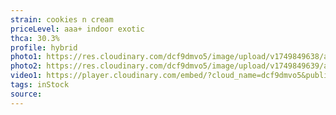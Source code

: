 ```yaml
---
strain: cookies n cream
priceLevel: aaa+ indoor exotic
thca: 30.3%
profile: hybrid
photo1: https://res.cloudinary.com/dcf9dmvo5/image/upload/v1749849638/aaa-plus-indoor-ex_hybrid_cookies-n-cream_1_b3r1do.jpg
photo2: https://res.cloudinary.com/dcf9dmvo5/image/upload/v1749849639/aaa-plus-indoor-ex_hybrid_cookies-n-cream_2_ekwrab.jpg
video1: https://player.cloudinary.com/embed/?cloud_name=dcf9dmvo5&public_id=aaa-plus-indoor-ex_hybrid_cookies-n-cream_j0cn4y&profile=flower
tags: inStock
source:
---
```

